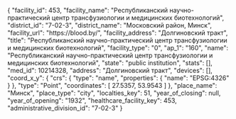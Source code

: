 {
    "facility_id": 453,
    "facility_name": "Республиканский научно-практический центр трансфузиологии и медицинских биотехнологий",
    "district_id": "7-02-3",
    "district_name": "Московский район, Минск",
    "facility_url": "https:\/\/blood.by\/",
    "facility_address": "Долгиновский тракт",
    "title": "Республиканский научно-практический центр трансфузиологии и медицинских биотехнологий",
    "facility_type": "0",
    "ap_1": "160",
    "name": "Республиканский научно-практический центр трансфузиологии и медицинских биотехнологий",
    "state": "public institution",
    "stats": [],
    "med_id": 10214328,
    "address": "Долгиновский тракт",
    "devices": [],
    "coord_x_y": {
        "crs": {
            "type": "name",
            "properties": {
                "name": "EPSG:4326"
            }
        },
        "type": "Point",
        "coordinates": [
            27.5357,
            53.9543
        ]
    },
    "place_name": "Минск",
    "place_type": "city",
    "localties_key": 51,
    "year_of_closing": null,
    "year_of_opening": "1932",
    "healthcare_facility_key": 453,
    "administrative_division_id": "7-02-3"
}
